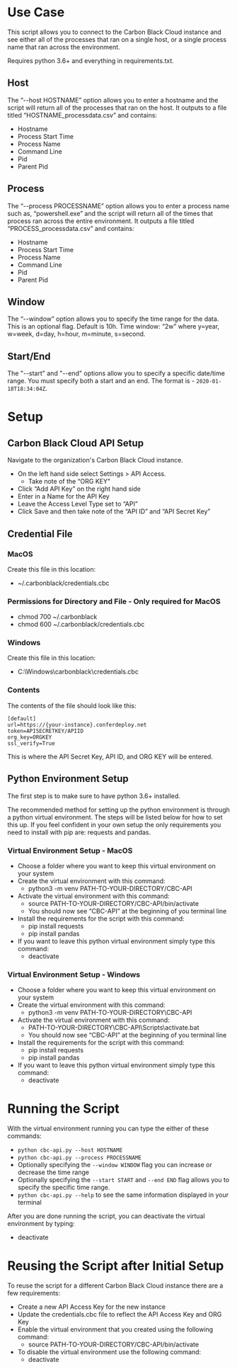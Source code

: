 # Use Case
This script allows you to connect to the Carbon Black Cloud instance and see either all of the processes that ran on a single host, or a single process name that ran across the environment.

Requires python 3.6+ and everything in requirements.txt.
## Host
The “--host HOSTNAME” option allows you to enter a hostname and the script will return all of the processes that ran on the host. It outputs to a file titled “HOSTNAME_processdata.csv” and contains:
- Hostname
- Process Start Time
- Process Name
- Command Line
- Pid
- Parent Pid
## Process
The “--process PROCESSNAME” option allows you to enter a process name such as, “powershell.exe” and the script will return all of the times that process ran across the entire environment. It outputs a file titled “PROCESS_processdata.csv” and contains:
- Hostname
- Process Start Time
- Process Name
- Command Line
- Pid
- Parent Pid
## Window
The “--window” option allows you to specify the time range for the data. This is an optional flag. Default is 10h. Time window: “2w” where y=year, w=week, d=day, h=hour, m=minute, s=second.
## Start/End
The "--start" and "--end" options allow you to specify a specific date/time range. You must specify both a start and an end. The format is - `2020-01-18T18:34:04Z`.
# Setup
## Carbon Black Cloud API Setup
Navigate to the organization's Carbon Black Cloud instance. 
- On the left hand side select Settings > API Access.
    - Take note of the “ORG KEY"
- Click “Add API Key” on the right hand side
- Enter in a Name for the API Key
- Leave the Access Level Type set to “API”
- Click Save and then take note of the “API ID” and “API Secret Key”
## Credential File
### MacOS
Create this file in this location: 
- ~/.carbonblack/credentials.cbc
### Permissions for Directory and File - Only required for MacOS
- chmod 700 ~/.carbonblack
- chmod 600 ~/.carbonblack/credentials.cbc
### Windows
Create this file in this location: 
- C:\Windows\carbonblack\credentials.cbc
### Contents
The contents of the file should look like this:
```
[default]
url=https://{your-instance}.conferdeploy.net
token=APISECRETKEY/APIID
org_key=ORGKEY
ssl_verify=True
```
This is where the API Secret Key, API ID, and ORG KEY will be entered.
## Python Environment Setup
The first step is to make sure to have python 3.6+ installed.

The recommended method for setting up the python environment is through a python virtual environment. The steps will be listed below for how to set this up. If you feel confident in your own setup the only requirements you need to install with pip are: requests and pandas.
### Virtual Environment Setup - MacOS
- Choose a folder where you want to keep this virtual environment on your system
- Create the virtual environment with this command:
    - python3 -m venv PATH-TO-YOUR-DIRECTORY/CBC-API
- Activate the virtual environment with this command:
    - source PATH-TO-YOUR-DIRECTORY/CBC-API/bin/activate
    - You should now see “CBC-API” at the beginning of you terminal line
- Install the requirements for the script with this command:
    - pip install requests
    - pip install pandas
- If you want to leave this python virtual environment simply type this command:
    - deactivate
### Virtual Environment Setup - Windows
- Choose a folder where you want to keep this virtual environment on your system
- Create the virtual environment with this command:
    - python3 -m venv PATH-TO-YOUR-DIRECTORY\CBC-API
- Activate the virtual environment with this command:
    - PATH-TO-YOUR-DIRECTORY\CBC-API\Scripts\activate.bat
    - You should now see “CBC-API” at the beginning of you terminal line
- Install the requirements for the script with this command:
    - pip install requests
    - pip install pandas
- If you want to leave this python virtual environment simply type this command:
    - deactivate
# Running the Script

With the virtual environment running you can type the either of these commands:
- `python cbc-api.py --host HOSTNAME`
- `python cbc-api.py --process PROCESSNAME`
- Optionally specifying the `--window WINDOW` flag you can increase or decrease the time range
- Optionally specifying the `--start START` and `--end END` flag allows you to specify the specific time range.
- `python cbc-api.py --help` to see the same information displayed in your terminal

After you are done running the script, you can deactivate the virtual environment by typing:
- deactivate
# Reusing the Script after Initial Setup
To reuse the script for a different Carbon Black Cloud instance there are a few requirements:
- Create a new API Access Key for the new instance
- Update the credentials.cbc file to reflect the API Access Key and ORG Key
- Enable the virtual environment that you created using the following command:
    - source PATH-TO-YOUR-DIRECTORY/CBC-API/bin/activate
- To disable the virtual environment use the following command:
    - deactivate
